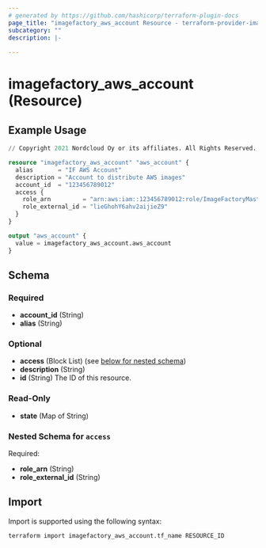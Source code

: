 ```yaml
---
# generated by https://github.com/hashicorp/terraform-plugin-docs
page_title: "imagefactory_aws_account Resource - terraform-provider-imagefactory"
subcategory: ""
description: |-
  
---
```


# imagefactory_aws_account (Resource)



## Example Usage

```terraform
// Copyright 2021 Nordcloud Oy or its affiliates. All Rights Reserved.

resource "imagefactory_aws_account" "aws_account" {
  alias       = "IF AWS Account"
  description = "Account to distribute AWS images"
  account_id  = "123456789012"
  access {
    role_arn         = "arn:aws:iam::123456789012:role/ImageFactoryMasterRole"
    role_external_id = "lieGhohY6ahv2aijieZ9"
  }
}

output "aws_account" {
  value = imagefactory_aws_account.aws_account
}
```

<!-- schema generated by tfplugindocs -->
## Schema

### Required

- **account_id** (String)
- **alias** (String)

### Optional

- **access** (Block List) (see [below for nested schema](#nestedblock--access))
- **description** (String)
- **id** (String) The ID of this resource.

### Read-Only

- **state** (Map of String)

<a id="nestedblock--access"></a>
### Nested Schema for `access`

Required:

- **role_arn** (String)
- **role_external_id** (String)

## Import

Import is supported using the following syntax:

```shell
terraform import imagefactory_aws_account.tf_name RESOURCE_ID
```
